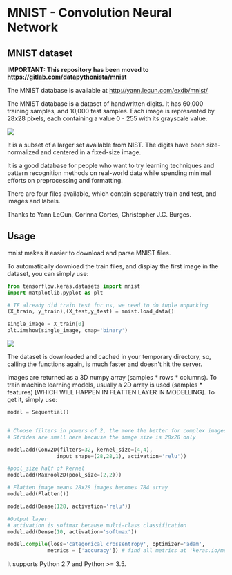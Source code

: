 # MNIST - Convolution Neural Network

## MNIST dataset

**IMPORTANT: This repository has been moved to https://gitlab.com/datapythonista/mnist**

The MNIST database is available at http://yann.lecun.com/exdb/mnist/

The MNIST database is a dataset of handwritten digits. It has 60,000 training
samples, and 10,000 test samples. Each image is represented by 28x28 pixels, each
containing a value 0 - 255 with its grayscale value.

![](https://github.com/datapythonista/mnist/raw/master/img/samples.png)

It is a subset of a larger set available from NIST.
The digits have been size-normalized and centered in a fixed-size image.

It is a good database for people who want to try learning techniques and pattern recognition
methods on real-world data while spending minimal efforts on preprocessing and formatting.

There are four files available, which contain separately train and test, and images and labels.

Thanks to Yann LeCun, Corinna Cortes, Christopher J.C. Burges.

## Usage

mnist makes it easier to download and parse MNIST files.

To automatically download the train files, and display the first image in the
dataset, you can simply use:

```python
from tensorflow.keras.datasets import mnist
import matplotlib.pyplot as plt

# TF already did train test for us, we need to do tuple unpacking
(X_train, y_train),(X_test,y_test) = mnist.load_data()

single_image = X_train[0]
plt.imshow(single_image, cmap='binary')
```

![](https://github.com/datapythonista/mnist/raw/master/img/img_5.png)

The dataset is downloaded and cached in your temporary directory, so, calling
the functions again, is much faster and doesn't hit the server.

Images are returned as a 3D numpy array (samples * rows * columns). To train
machine learning models, usually a 2D array is used (samples * features) [WHICH WILL HAPPEN IN FLATTEN LAYER IN MODELLING]. To
get it, simply use:

```python
model = Sequential()


# Choose filters in powers of 2, the more the better for complex images
# Strides are small here because the image size is 28x28 only

model.add(Conv2D(filters=32, kernel_size=(4,4),
                input_shape=(28,28,1), activation='relu'))

#pool_size half of kernel
model.add(MaxPool2D(pool_size=(2,2)))

# Flatten image means 28x28 images becomes 784 array
model.add(Flatten())

model.add(Dense(128, activation='relu'))

#Output layer
# activation is softmax because multi-class classification
model.add(Dense(10, activation='softmax'))

model.compile(loss='categorical_crossentropy', optimizer='adam', 
             metrics = ['accuracy']) # find all metrics at 'keras.io/metrics'
```
It supports Python 2.7 and Python >= 3.5.